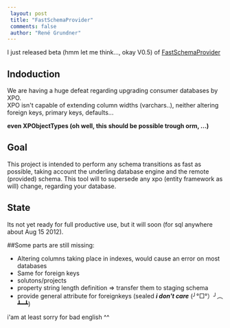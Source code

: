 ```yaml
---
 layout: post 
 title: "FastSchemaProvider"
 comments: false
 author: "René Grundner"
---
```

I just released beta (hmm let me think..., okay V0.5) of [FastSchemaProvider][1]

Indoduction
-----------

We are having a huge defeat regarding upgrading consumer databases by XPO.  
XPO isn't capable of extending column widths (varchars..), neither altering foreign keys, primary keys, defaults...

**even XPObjectTypes (oh well, this should be possible trough orm, ...)**

Goal
----

This project is intended to perform any schema transitions as fast as possible, taking account the underling database engine and the remote (provided) schema.
This tool will to supersede any xpo (entity framework as will) change, regarding your database.

State
-----

Its not yet ready for full productive use, but it will soon (for sql anywhere about Aug 15 2012).

##Some parts are still missing:

 - Altering columns taking place in indexes, would cause an error on most databases 
 - Same for foreign keys  
 - solutons/projects  
 - property string length definition => transfer them to staging schema
 - provide general attribute for foreignkeys (sealed ___i don't care___ (╯°□°）╯︵ ┻━┻)

i'am at least sorry for bad english ^^

  [1]: https://github.com/hazard999/FastSchemaProvider